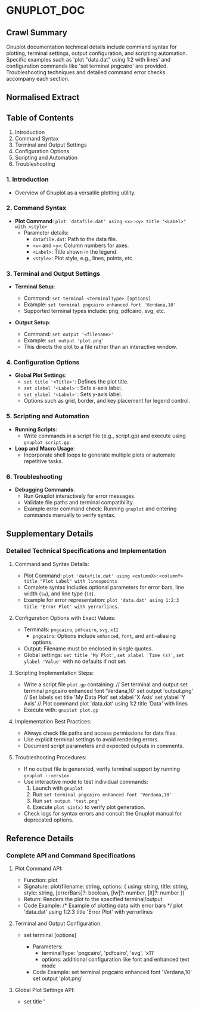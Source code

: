 # GNUPLOT_DOC

## Crawl Summary
Gnuplot documentation technical details include command syntax for plotting, terminal settings, output configuration, and scripting automation. Specific examples such as 'plot "data.dat" using 1:2 with lines' and configuration commands like 'set terminal pngcairo' are provided. Troubleshooting techniques and detailed command error checks accompany each section.

## Normalised Extract
## Table of Contents
1. Introduction
2. Command Syntax
3. Terminal and Output Settings
4. Configuration Options
5. Scripting and Automation
6. Troubleshooting

### 1. Introduction
- Overview of Gnuplot as a versatile plotting utility.

### 2. Command Syntax
- **Plot Command**: `plot 'datafile.dat' using <x>:<y> title "<Label>" with <style>`
  - Parameter details:
    - `datafile.dat`: Path to the data file.
    - `<x>` and `<y>`: Column numbers for axes.
    - `<Label>`: Title shown in the legend.
    - `<style>`: Plot style, e.g., lines, points, etc.

### 3. Terminal and Output Settings
- **Terminal Setup**:
  - Command: `set terminal <terminalType> [options]`
  - Example: `set terminal pngcairo enhanced font 'Verdana,10'`
  - Supported terminal types include: png, pdfcairo, svg, etc.

- **Output Setup**:
  - Command: `set output '<filename>'`
  - Example: `set output 'plot.png'`
  - This directs the plot to a file rather than an interactive window.

### 4. Configuration Options
- **Global Plot Settings**:
  - `set title '<Title>'`: Defines the plot title.
  - `set xlabel '<Label>'`: Sets x-axis label.
  - `set ylabel '<Label>'`: Sets y-axis label.
  - Options such as grid, border, and key placement for legend control.

### 5. Scripting and Automation
- **Running Scripts**:
  - Write commands in a script file (e.g., script.gp) and execute using `gnuplot script.gp`.
- **Loop and Macro Usage**:
  - Incorporate shell loops to generate multiple plots or automate repetitive tasks.

### 6. Troubleshooting
- **Debugging Commands**:
  - Run Gnuplot interactively for error messages.
  - Validate file paths and terminal compatibility.
  - Example error command check: Running `gnuplot` and entering commands manually to verify syntax.


## Supplementary Details
### Detailed Technical Specifications and Implementation

1. Command and Syntax Details:
   - Plot Command: `plot 'datafile.dat' using <columnX>:<columnY> title "Plot Label" with linespoints`
   - Complete syntax includes optional parameters for error bars, line width (`lw`), and line type (`lt`).
   - Example for error representation: `plot 'data.dat' using 1:2:3 title 'Error Plot' with yerrorlines`.

2. Configuration Options with Exact Values:
   - Terminals: `pngcairo`, `pdfcairo`, `svg`, `x11`
     - `pngcairo`: Options include `enhanced`, `font`, and anti-aliasing options.
   - Output: Filename must be enclosed in single quotes.
   - Global settings: `set title 'My Plot'`, `set xlabel 'Time (s)'`, `set ylabel 'Value'` with no defaults if not set.

3. Scripting Implementation Steps:
   - Write a script file `plot.gp` containing:
     // Set terminal and output
     set terminal pngcairo enhanced font 'Verdana,10'
     set output 'output.png'
     // Set labels
     set title 'My Data Plot'
     set xlabel 'X Axis'
     set ylabel 'Y Axis'
     // Plot command
     plot 'data.dat' using 1:2 title 'Data' with lines
   - Execute with: `gnuplot plot.gp`

4. Implementation Best Practices:
   - Always check file paths and access permissions for data files.
   - Use explicit terminal settings to avoid rendering errors.
   - Document script parameters and expected outputs in comments.

5. Troubleshooting Procedures:
   - If no output file is generated, verify terminal support by running `gnuplot --version`.
   - Use interactive mode to test individual commands:
     1. Launch with `gnuplot`
     2. Run `set terminal pngcairo enhanced font 'Verdana,10'`
     3. Run `set output 'test.png'`
     4. Execute `plot sin(x)` to verify plot generation.
   - Check logs for syntax errors and consult the Gnuplot manual for deprecated options.


## Reference Details
### Complete API and Command Specifications

1. Plot Command API:
   - Function: plot
   - Signature: plot(filename: string, options: { using: string, title: string, style: string, [errorBars]?: boolean, [lw]?: number, [lt]?: number })
   - Return: Renders the plot to the specified terminal/output
   - Code Example:
     /*
       Example of plotting data with error bars
     */
     plot 'data.dat' using 1:2:3 title 'Error Plot' with yerrorlines

2. Terminal and Output Configuration:
   - set terminal <terminalType> [options]
     - Parameters:
       * terminalType: 'pngcairo', 'pdfcairo', 'svg', 'x11'
       * options: additional configuration like font and enhanced text mode
     - Code Example:
       set terminal pngcairo enhanced font 'Verdana,10'
       set output 'plot.png'

3. Global Plot Settings API:
   - set title '<Title>'
   - set xlabel '<Label>'
   - set ylabel '<Label>'
     - These commands do not return a value but set internal state for the plot window.

4. Scripting and Execution Pattern:
   - Script File (plot.gp):
     --------------------------------------------------
     # Gnuplot Script Example
     set terminal pngcairo enhanced font 'Verdana,10'
     set output 'plot.png'
     set title 'My Data Plot'
     set xlabel 'X Axis'
     set ylabel 'Y Axis'
     plot 'data.dat' using 1:2 title 'Data' with lines
     --------------------------------------------------
   - Execution Command: gnuplot plot.gp

5. Error Handling and Troubleshooting:
   - Command: Run interactive mode by simply using `gnuplot` and then input commands.
   - Common Error Resolution:
     * Incorrect file paths: Verify file exists by using shell command `ls data.dat`
     * Terminal compatibility issues: Confirm with `gnuplot --version` and check available terminals.
   - Detailed Troubleshooting Steps:
     1. Begin interactive session with `gnuplot`
     2. Execute configuration commands individually to isolate errors.
     3. Use verbose logging if available: set debug level with `set debug <level>` (if supported).

6. Advanced Usage Patterns:
   - Looping in shell scripts to automate multiple plots:
     Example (Bash):
     --------------------------------------------------
     for file in data*.dat; do
       gnuplot -e "set terminal pngcairo; set output '${file%.dat}.png'; plot '$file' using 1:2 title '$file' with lines"
     done
     --------------------------------------------------
   - Integration with programming languages via system calls to gnuplot.


## Original Source
Gnuplot Documentation
https://www.gnuplot.info/documentation.html

## Digest of GNUPLOT_DOC

# Gnuplot Documentation

Date Retrieved: 2023-10-26

## Overview
This document contains the complete technical details extracted from the Gnuplot documentation source. It includes command syntaxes, configuration options, scripting examples, and troubleshooting procedures that are essential for developers and data visualization specialists.

## Command Syntax
- **Basic Plot Command**
  - Syntax: `plot 'datafile.dat' using <x>:<y> title "<Label>" with <style>`
  - Example: `plot 'data.dat' using 1:2 title "Data Plot" with lines`

## Terminal and Output
- **Setting Terminal**
  - Command: `set terminal <terminalType> [options]`
  - Example: `set terminal pngcairo enhanced font 'Verdana,10'`
- **Setting Output**
  - Command: `set output '<filename>'`
  - Example: `set output 'plot.png'`

## Configuration Options
- **Global Options**
  - `set title '<Title>'` : Sets the title of the plot.
  - `set xlabel '<Label>'` : Specifies the label for the x-axis.
  - `set ylabel '<Label>'` : Specifies the label for the y-axis.

## Scripting and Automation
- **Batch Mode Execution**
  - Scripts can be written in a file and executed with `gnuplot script.gp`.
- **Loop Constructs**
  - Use macros or loops in shell scripts to generate multiple plots.

## Troubleshooting
- **Common Issues**
  - Ensure data file paths are correct.
  - Terminal settings must be supported by the installed Gnuplot version.
  - Check for syntax errors by running Gnuplot in interactive mode.

## Attribution
Crawled content details: Data Size: 0 bytes, Links Found: 0, Error: None


## Attribution
- Source: Gnuplot Documentation
- URL: https://www.gnuplot.info/documentation.html
- License: GPL
- Crawl Date: 2025-04-17T17:25:26.418Z
- Data Size: 0 bytes
- Links Found: 0

## Retrieved
2025-04-17
